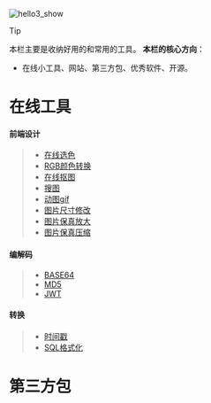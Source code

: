 <link rel="stylesheet" href="https://lizhuo-file.oss-cn-hangzhou.aliyuncs.com/docsify-note/css/local.css" type="text/css">

![hello3_show](https://lizhuo-file.oss-cn-hangzhou.aliyuncs.com/docsify-note/media/img/hello3.png ":size=16%")

> [!TIP]
> 本栏主要是收纳好用的和常用的工具。
> **本栏的核心方向**：
>
> + 在线小工具、网站、第三方包、优秀软件、开源。

# 在线工具
<!-- tabs:start -->
#### **前端设计**
> + [在线选色](https://color.uisdc.com/)
> + [RGB颜色转换](https://www.zxgj.cn/g/yansezhi)
> + [在线抠图](https://tool.lu/index.php/cutout/)
> + [搜图](https://yandex.com/images)
> + [动图gif](https://www.soogif.com/)
> + [图片尺寸修改](https://www.iloveimg.com/resize-image)
> + [图片保真放大](https://bigjpg.com/)
> + [图片保真压缩](https://imagecompressor.com/zh/)

#### **编解码**
> + [BASE64](https://base64.supfree.net/)
> + [MD5](https://www.zxgj.cn/g/md5)
> + [JWT](https://tooltt.com/jwt-decode/)

#### **转换**
> + [时间戳](https://www.zxgj.cn/g/unix)
> + [SQL格式化](https://www.zxgj.cn/g/sqlformat)

<!-- tabs:end -->

# 第三方包
